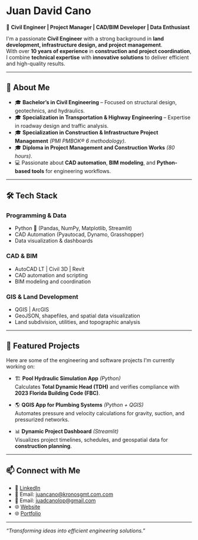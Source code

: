 # Juan David Cano  

🎯 **Civil Engineer | Project Manager | CAD/BIM Developer | Data Enthusiast**  

I'm a passionate **Civil Engineer** with a strong background in **land development, infrastructure design, and project management**.  
With over **10 years of experience** in **construction and project coordination**, I combine **technical expertise** with **innovative solutions** to deliver efficient and high-quality results.  

---

## 🧩 About Me  
- 🎓 **Bachelor’s in Civil Engineering** – Focused on structural design, geotechnics, and hydraulics.  
- 🎓 **Specialization in Transportation & Highway Engineering** – Expertise in roadway design and traffic analysis.  
- 🎓 **Specialization in Construction & Infrastructure Project Management** *(PMI PMBOK® 6 methodology)*.  
- 🎓 **Diploma in Project Management and Construction Works** *(80 hours)*.  
- 💻 Passionate about **CAD automation**, **BIM modeling**, and **Python-based tools** for engineering workflows.  

---

## 🛠️ Tech Stack  

### **Programming & Data**
- Python 🐍 (Pandas, NumPy, Matplotlib, Streamlit)
- CAD Automation (Pyautocad, Dynamo, Grasshopper)
- Data visualization & dashboards

### **CAD & BIM**
- AutoCAD LT | Civil 3D | Revit  
- CAD automation and scripting  
- BIM modeling and coordination  

### **GIS & Land Development**
- QGIS | ArcGIS  
- GeoJSON, shapefiles, and spatial data visualization  
- Land subdivision, utilities, and topographic analysis  

---

## 📂 Featured Projects  
Here are some of the engineering and software projects I'm currently working on:

- 🏗 **Pool Hydraulic Simulation App** *(Python)*  
  Calculates **Total Dynamic Head (TDH)** and verifies compliance with **2023 Florida Building Code (FBC)**.  

- 🌎 **QGIS App for Plumbing Systems** *(Python + QGIS)*  
  Automates pressure and velocity calculations for gravity, suction, and pressurized networks.  

- 📊 **Dynamic Project Dashboard** *(Streamlit)*  
  Visualizes project timelines, schedules, and geospatial data for **construction planning**.  

---

## 📫 Connect with Me  

- 💼 [LinkedIn](https:///www.linkedin.com/in/juan-david-cano/)  
- 📧 Email: juancano@kronosgmt.com.com
- 📧 Email: juadcanolop@gmail.com
- 🌐 [Website](https://www.juandavidcano.com)
- 🌐 [Portfolio](https://[juan-cano-dashboard.streamlit.app/)

---

*“Transforming ideas into efficient engineering solutions.”*  
